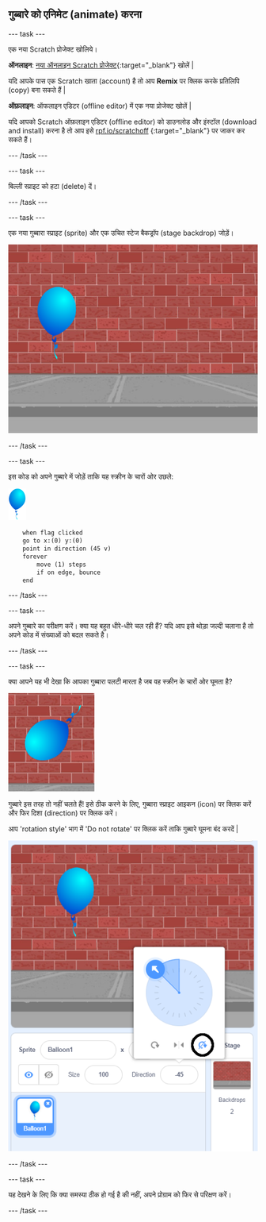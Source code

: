 ## गुब्बारे को एनिमेट (animate) करना

--- task ---

एक नया Scratch प्रोजेक्ट खोलिये।

**ऑनलाइन**: [नया ऑनलाइन Scratch प्रोजेक्ट](http://rpf.io/scratch-new){:target="_blank"} खोलें |

यदि आपके पास एक Scratch खाता (account) है तो आप **Remix** पर क्लिक करके प्रतिलिपि (copy) बना सकते हैं |

**ऑफ़लाइन**: ऑफलाइन एडिटर (offline editor) में एक नया प्रोजेक्ट खोलें |

यदि आपको Scratch ऑफ़लाइन एडिटर (offline editor) को डाउनलोड और इंस्टॉल (download and install) करना है तो आप इसे [rpf.io/scratchoff](http://rpf.io/scratchoff) {:target="_blank"} पर जाकर कर सकते हैं।

--- /task ---

--- task ---

बिल्ली स्प्राइट को हटा (delete) दें।

--- /task ---

--- task ---

एक नया गुब्बारा स्प्राइट (sprite) और एक उचित स्टेज बैकड्रॉप (stage backdrop) जोड़ें।

![backdrop and balloon sprite](images/balloons-balloon.png)

--- /task ---


--- task ---

इस कोड को अपने गुब्बारे में जोड़ें ताकि यह स्क्रीन के चारों ओर उछले:

![balloon sprite](images/balloon-sprite.png)

```blocks3
    when flag clicked
    go to x:(0) y:(0)
    point in direction (45 v)
    forever
        move (1) steps
        if on edge, bounce
    end
```

--- /task ---

--- task ---

अपने गुब्बारे का परीक्षण करें। क्या यह बहुत धीरे-धीरे चल रही हैं? यदि आप इसे थोड़ा जल्दी चलाना है तो अपने कोड में संख्याओं को बदल सकते है।

--- /task ---

--- task ---

क्या आपने यह भी देखा कि आपका गुब्बारा पलटी मारता है जब वह स्क्रीन के चारों ओर घूमता है?

![balloon upside down](images/balloons-flip.png)

गुब्बारे इस तरह तो नहीं चलते हैं! इसे ठीक करने के लिए, गुब्बारा स्प्राइट आइकन (icon) पर क्लिक करें और फिर दिशा (direction) पर क्लिक करें।

आप 'rotation style' भाग में 'Do not rotate' पर क्लिक करें ताकि गुब्बारे घूमना बंद करदें |

![rotation style option](images/balloons-lock-annotated.png)

--- /task ---

--- task ---

यह देखने के लिए कि क्या समस्या ठीक हो गई है की नहीं, अपने प्रोग्राम को फिर से परिक्षण करें।

--- /task ---
